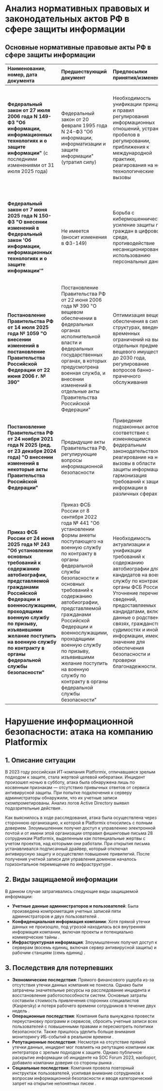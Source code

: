 # Анализ нормативных правовых и законодательных актов РФ в сфере защиты информации

## Основные нормативные правовые акты РФ в сфере защиты информации

| **Наименование, номер, дата документа** | **Предшествующий документ** | **Предпосылки принятия/изменения** | **Вид защищаемой информации** |
| :--- | :--- | :--- | :--- |
| **Федеральный закон от 27 июля 2006 года N 149-ФЗ "Об информации, информационных технологиях и о защите информации"** (с последними изменениями от 31 июля 2025 года) | Федеральный закон от 20 февраля 1995 года N 24-ФЗ "Об информации, информатизации и защите информации" (утратил силу) | Необходимость унификации принципов и правил регулирования информационных отношений, устранения пробелов в регулировании, приближения к международной практике, реагирования на новые технологические вызовы | Все виды информации, включая общедоступную информацию и информацию ограниченного доступа. Закон устанавливает общие требования к защите информации от неправомерного доступа, уничтожения, модифицирования, блокирования, копирования, предоставления, распространения |
| **Федеральный закон от 7 июня 2025 года N 150-ФЗ "О внесении изменений в Федеральный закон 'Об информации, информационных технологиях и о защите информации'"** | Не имеется (вносит изменения в ФЗ-149) | Борьба с кибермошенничеством, усиление защиты прав граждан в цифровой среде, противодействие несанкционированному использованию персональных данных | Персональные данные, информация о банковских операциях, данные, используемые для идентификации и аутентификации в информационных системах. Закон вводит механизмы противодействия несанкционированному доступу к информации и передачи ее лицам, не имеющим права на доступ |
| **Постановление Правительства РФ от 14 июля 2025 года № 1059 "О внесении изменений в постановление Правительства Российской Федерации от 22 июня 2006 г. № 390"** | Постановление Правительства РФ от 22 июня 2006 года № 390 "О вещевом обеспечении в федеральных органах исполнительной власти и федеральных государственных органах, в которых предусмотрена военная служба, и внесении изменений в отдельные акты Правительства Российской Федерации" | Оптимизация вещевого обеспечения в силовых структурах, введение временных ограничений на выдачу отдельных предметов вещевого имущества до 2030 года, регулирование вопросов банно-прачечного обслуживания | Информация ограниченного доступа, связанная с вещевым обеспечением и материально-техническим снабжением в федеральных органах исполнительной власти и федеральных государственных органах, в которых предусмотрена военная служба |
| **Постановление Правительства РФ от 24 ноября 2021 года N 2025 (ред. от 23 декабря 2024 года) "О внесении изменений в некоторые акты Правительства Российской Федерации"** | Предыдущие акты Правительства РФ, регулирующие вопросы информационной безопасности | Приведение подзаконных актов в соответствие с изменяющимся федеральным законодательством, реагирование на новые вызовы в области защиты информации, гармонизация требований к защите информации в различных сферах | Информация ограниченного доступа, включающая служебную, коммерческую и иную тайну, защищаемую в соответствии с законодательством РФ. Документ уточняет требования к защите информации в государственных информационных системах |
| **Приказ ФСБ России от 24 июня 2025 года № 243 "Об установлении основных требований к содержанию автобиографии, представляемой гражданами Российской Федерации и военнослужащими, проходящими военную службу по призыву, изъявившими желание поступить на военную службу по контракту в органы федеральной службы безопасности"** | Приказ ФСБ России от 8 сентября 2022 года № 441 "Об установлении формы анкеты поступающего на военную службу по контракту в органы федеральной службы безопасности и основных требований к содержанию автобиографии, представляемой гражданами Российской Федерации и военнослужащими, проходящими военную службу по призыву, изъявившими желание поступить на военную службу по контракту в органы федеральной службы безопасности" | Необходимость актуализации и унификации требований к содержанию автобиографии для кандидатов на военную службу по контракту в органы ФСБ России. Уточнение перечня сведений, предоставляемых кандидатами, включая данные о родственных связях, гражданстве, судимостях и иной информации, имеющей значение для обеспечения безопасности и проверки благонадежности. | Персональные данные кандидатов и их близких родственников (включая фамилию, имя, отчество, дату и место рождения, гражданство, адреса регистрации и проживания, сведения о трудовой деятельности, образовании, военной службе, судимостях и др.). Сведения, составляющие служебную тайну (например, информация о местах прохождения военной службы, если она относится к государственной или служебной тайне). |


# Нарушение информационной безопасности: атака на компанию Platformix

## 1. Описание ситуации

В 2023 году российская ИТ-компания Platformix, отличавшаяся зрелым подходом к защите, стала жертвой целевой кибератаки. Инцидент произошел ночью в субботу, атака была обнаружена лишь по косвенным признакам — отсутствию привычных ответов от сервиса антивирусной защиты. При попытке подключения к серверу администраторы обнаружили, что их учетные записи скомпрометированы. Анализ логов Active Directory выявил подозрительные действия .

Как выяснилось в ходе расследования, атака была осуществлена через стороннюю организацию, к которой в Platformix относились с полным доверием. Злоумышленник получил доступ к управлению электронной почтой и от имени этой организации отправил фишинговые письма 28 сотрудникам Platformix, выделенным как потенциальные жертвы с учетом проектов, над которыми они работали. При открытия письма устанавливался подписанный драйвер, который отключал антивирусную защиту и осуществлял повышение привилегий. После получения учетной записи для управления доменом началось горизонтальное перемещение по инфраструктуре .

## 2. Виды защищаемой информации

В данном случае затрагивались следующие виды защищаемой информации:

- **Учетные данные администраторов и пользователей**: Была произведена компрометация учетных записей пяти администраторов и двух пользователей .
- **Конфиденциальная информация компании**: Хотя прямой утечки данных не произошло, под угрозой находилась вся внутренняя информация компании, включая проекты и потенциально коммерческие тайны .
- **Инфраструктурная информация**: Злоумышленник получил доступ к серверам (восемь единиц, включая сервер антивирусной защиты) и рабочим станциям (семь единиц) .

## 3. Последствия для потерпевших

- **Экономические последствия**: Прямого финансового ущерба из-за отсутствия утечки данных компания не понесла. Однако были затрачены значительные ресурсы на расследование инцидента и восстановление работоспособности систем. Основные затраты составили стоимость привлечения сторонних специалистов (Kaspersky) и потеря рабочего времени сотрудников в течение двух недель .
- **Операционные последствия**: Компания была вынуждена провести переустановку программ и сервисов, сбросить учетные записи всех пользователей с повышенными правами и пересмотреть политики безопасности. Также пришлось уделить больше внимания мониторингу ИБ-событий в реальном времени .
- **Репутационные последствия**: Несмотря на отсутствие прямой утечки данных, инцидент мог повлиять на репутацию компании как интегратора с зрелым подходом к защите. Однако публичное раскрытие информации об инциденте на SOC Forum 2023, наоборот, добавило компании доверия со стороны рынка .
- **Социальные последствия**: Компания провела повторный инструктаж пользователей, усиливая внимание сотрудников к вопросам информационной безопасности и вводя категорический запрет на открытие непонятных писем .

